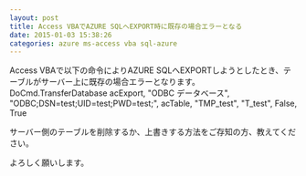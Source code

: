```yaml
---
layout: post
title: Access VBAでAZURE SQLへEXPORT時に既存の場合エラーとなる
date: 2015-01-03 15:38:26
categories: azure ms-access vba sql-azure
---
```

<p>Access VBAで以下の命令によりAZURE SQLへEXPORTしようとしたとき、テーブルがサーバー上に既存の場合エラーとなります。
DoCmd.TransferDatabase acExport, "ODBC データベース", "ODBC;DSN=test;UID=test;PWD=test;", acTable, "TMP_test", "T_test", False, True</p>

<p>サーバー側のテーブルを削除するか、上書きする方法をご存知の方、教えてください。</p>

<p>よろしく願いします。</p>
